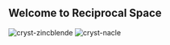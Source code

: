 ## Welcome to Reciprocal Space

![cryst-zincblende](https://github.com/user-attachments/assets/9996c13e-dc97-4ca0-b583-ca955568896b)
![cryst-nacle](https://github.com/user-attachments/assets/6475d4c0-6250-4447-999e-77deb23ce4e4)
